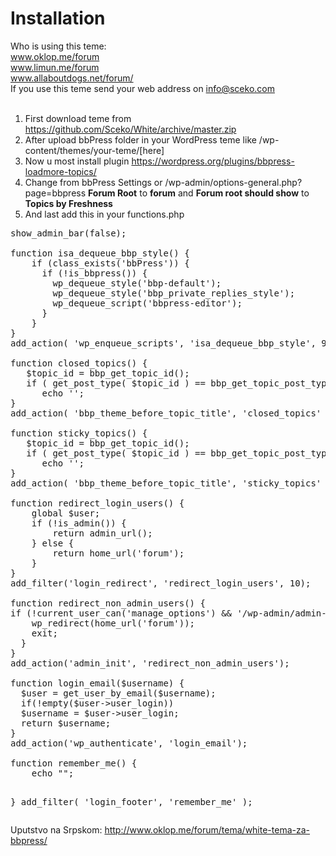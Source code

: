 # Installation

Who is using this teme:<br>
www.oklop.me/forum<br>
www.limun.me/forum<br>
www.allaboutdogs.net/forum/<br>
If you use this teme send your web address on info@sceko.com<br><br>

1) First download teme from https://github.com/Sceko/White/archive/master.zip<br>
2) After upload bbPress folder in your WordPress teme like /wp-content/themes/your-teme/[here]<br>
3) Now u most install plugin https://wordpress.org/plugins/bbpress-loadmore-topics/<br>
4) Change from bbPress Settings or /wp-admin/options-general.php?page=bbpress <strong>Forum Root</strong> to <strong>forum</strong> and <strong>Forum root should show</strong> to <strong>Topics by Freshness</strong><br>
5) And last add this in your functions.php
<pre>
show_admin_bar(false);
 
function isa_dequeue_bbp_style() {
    if (class_exists('bbPress')) {
      if (!is_bbpress()) {
        wp_dequeue_style('bbp-default');
        wp_dequeue_style('bbp_private_replies_style');
        wp_dequeue_script('bbpress-editor');
      }
    }
}
add_action( 'wp_enqueue_scripts', 'isa_dequeue_bbp_style', 99 );
 
function closed_topics() {
   $topic_id = bbp_get_topic_id();
   if ( get_post_type( $topic_id ) == bbp_get_topic_post_type() && bbp_is_topic_closed( $topic_id ) )
      echo '<i style="color:#ECF1F8;" class="fa fa-lock"></i>';
}
add_action( 'bbp_theme_before_topic_title', 'closed_topics' );

function sticky_topics() {
   $topic_id = bbp_get_topic_id();
   if ( get_post_type( $topic_id ) == bbp_get_topic_post_type() && bbp_is_topic_sticky( $topic_id ) )
      echo '<i style="color:#5CB85C;" class="fa fa-bullhorn"></i>';
}
add_action( 'bbp_theme_before_topic_title', 'sticky_topics' );
 
function redirect_login_users() {
    global $user;
    if (!is_admin()) {
        return admin_url();
    } else {
        return home_url('forum');
    } 
}
add_filter('login_redirect', 'redirect_login_users', 10);
 
function redirect_non_admin_users() {
if (!current_user_can('manage_options') && '/wp-admin/admin-ajax.php' != $_SERVER['PHP_SELF']) {
    wp_redirect(home_url('forum'));
    exit;
  }
}
add_action('admin_init', 'redirect_non_admin_users');
 
function login_email($username) {
  $user = get_user_by_email($username);
  if(!empty($user->user_login))
  $username = $user->user_login;
  return $username;
}
add_action('wp_authenticate', 'login_email');

function remember_me() {
    echo "<script>document.getElementById('rememberme').checked = true;</script>";
}
add_filter( 'login_footer', 'remember_me' );
</pre>

Uputstvo na Srpskom: http://www.oklop.me/forum/tema/white-tema-za-bbpress/

<img src="http://i.pics.rs/G9NxG" alt="" class="img-thumbnail" />